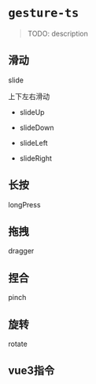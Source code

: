 # `gesture-ts`

> TODO: description

## 滑动
slide

上下左右滑动

+ slideUp

+ slideDown

+ slideLeft

+ slideRight

## 长按
longPress

## 拖拽
dragger

## 捏合
pinch

## 旋转
rotate

## vue3指令

